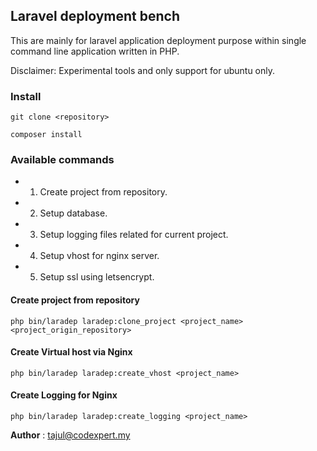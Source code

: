 ## Laravel deployment bench

This are mainly for laravel application deployment purpose within single command line application written in PHP.

Disclaimer: Experimental tools and only support for ubuntu only.


### Install
```
git clone <repository>
```

```
composer install
```

### Available commands
- 1. Create project from repository.
- 2. Setup database.
- 3. Setup logging files related for current project.
- 4. Setup vhost for nginx server. 
- 5. Setup ssl using letsencrypt.


#### Create project from repository
``` 
php bin/laradep laradep:clone_project <project_name> <project_origin_repository>
```

#### Create Virtual host via Nginx
``` 
php bin/laradep laradep:create_vhost <project_name>
```

#### Create Logging for Nginx
``` 
php bin/laradep laradep:create_logging <project_name>
```

__Author__ : tajul@codexpert.my